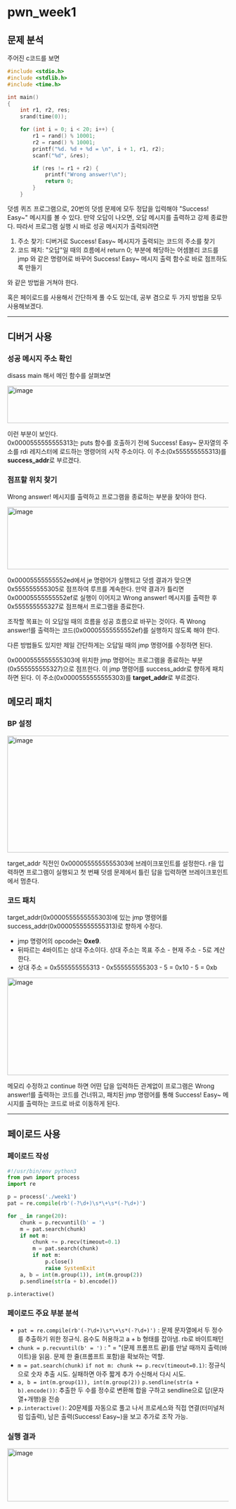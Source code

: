 pwn_week1
=============


## 문제 분석

주어진 c코드를 보면

```c
#include <stdio.h>
#include <stdlib.h>
#include <time.h>

int main()
{
    int r1, r2, res;
    srand(time(0)); 

    for (int i = 0; i < 20; i++) {
        r1 = rand() % 10001;
        r2 = rand() % 10001;
        printf("%d. %d + %d = \n", i + 1, r1, r2);
        scanf("%d", &res);

        if (res != r1 + r2) {
            printf("Wrong answer!\n");
            return 0;
        }
    }
```

덧셈 퀴즈 프로그램으로, 20번의 덧셈 문제에 모두 정답을 입력해야 "Success! Easy~" 메시지를 볼 수 있다. 만약 오답이 나오면, 오답 메시지를 출력하고 강제 종료한다. 
따라서 프로그램 실행 시 바로 성공 메시지가 출력되려면     

1. 주소 찾기: 디버거로 Success! Easy~ 메시지가 출력되는 코드의 주소를 찾기
2. 코드 패치: "오답"일 때의 흐름에서 return 0; 부분에 해당하는 어셈블리 코드를 jmp 와 같은 명령어로 바꾸어
   Success! Easy~ 메시지 출력 함수로 바로 점프하도록 만들기

와 같은 방법을 거쳐야 한다. 

혹은 페이로드를 사용해서 간단하게 풀 수도 있는데, 공부 겸으로 두 가지 방법을 모두 사용해보겠다.


--------------------------------



## 디버거 사용

### 성공 메시지 주소 확인

disass main 해서 메인 함수를 살펴보면

<img width="762" height="85" alt="image" src="https://github.com/user-attachments/assets/36068d12-2573-4ce5-94ac-9f46184dca8b" />

이런 부분이 보인다.     
0x0000555555555313는 puts 함수를 호출하기 전에 Success! Easy~ 문자열의 주소를 
rdi 레지스터에 로드하는 명령어의 시작 주소이다. 
이 주소(0x555555555313)를 **success_addr**로 부르겠다.


### 점프할 위치 찾기

Wrong answer! 메시지를 출력하고 프로그램을 종료하는 부분을 찾아야 한다. 

<img width="910" height="142" alt="image" src="https://github.com/user-attachments/assets/f9fdff58-16a2-4168-832d-2cd2b92a0ec0" />

0x00005555555552ed에서 je 명령어가 실행되고 
덧셈 결과가 맞으면 0x555555555305로 점프하여 루프를 계속한다. 
만약 결과가 틀리면 0x00005555555552ef로 실행이 이어지고
Wrong answer! 메시지를 출력한 후 0x555555555327로 점프해서 프로그램을 종료한다.    

조작할 목표는 이 오답일 때의 흐름을 성공 흐름으로 바꾸는 것이다. 
즉 Wrong answer!를 출력하는 코드(0x00005555555552ef)를 실행하지 않도록 해야 한다.

다른 방법들도 있지만 제일 간단하게는 오답일 때의 jmp 명령어를 수정하면 된다.    

0x0000555555555303에 위치한 jmp 명령어는 프로그램을 종료하는 부분(0x555555555327)으로 점프한다.
이 jmp 명령어를 success_addr로 향하게 패치하면 된다. 
이 주소(0x0000555555555303)를 **target_addr**로 부르겠다.


## 메모리 패치

### BP 설정

<img width="660" height="266" alt="image" src="https://github.com/user-attachments/assets/d839ff7d-62f3-4131-a169-f04f46f8858f" />

target_addr 직전인 0x0000555555555303에 브레이크포인트를 설정한다. 
r을 입력하면 프로그램이 실행되고 첫 번째 덧셈 문제에서 틀린 답을 입력하면 브레이크포인트에서 멈춘다.

### 코드 패치

target_addr(0x0000555555555303)에 있는 jmp 명령어를 success_addr(0x0000555555555313)로 향하게 수정다.

* jmp 명령어의 opcode는 **0xe9**.
* 뒤따르는 4바이트는 상대 주소이다. 상대 주소는 목표 주소 - 현재 주소 - 5로 계산한다.
* 상대 주소 = 0x555555555313 - 0x555555555303 - 5 = 0x10 - 5 = 0xb

<img width="586" height="222" alt="image" src="https://github.com/user-attachments/assets/afe07cff-b2ee-470d-bcbd-382888ac1d31" />

메모리 수정하고 continue 하면 어떤 답을 입력하든 관계없이 프로그램은 Wrong answer!를 출력하는 코드를 건너뛰고, 패치된 jmp 명령어를 통해 Success! Easy~ 메시지를 출력하는 코드로 바로 이동하게 된다.


-----------------


## 페이로드 사용

### 페이로드 작성


```python
#!/usr/bin/env python3
from pwn import process
import re

p = process('./week1')
pat = re.compile(rb'(-?\d+)\s*\+\s*(-?\d+)')

for _ in range(20):
    chunk = p.recvuntil(b' = ')
    m = pat.search(chunk)
    if not m:
        chunk += p.recv(timeout=0.1)
        m = pat.search(chunk)
        if not m:
            p.close()
            raise SystemExit
    a, b = int(m.group(1)), int(m.group(2))
    p.sendline(str(a + b).encode())

p.interactive()
```

### 페이로드 주요 부분 분석 

* `pat = re.compile(rb'(-?\d+)\s*\+\s*(-?\d+)')` : 문제 문자열에서 두 정수를 추출하기 위한 정규식. 음수도 허용하고 a + b 형태를 잡아냄. rb로 바이트패턴
* `chunk = p.recvuntil(b' = ')` : " = "(문제 프롬프트 끝)를 만날 때까지 출력(바이트)을 읽음. 문제 한 줄(프롬프트 포함)을 확보하는 역할. 
* `m = pat.search(chunk)` `if not m: chunk += p.recv(timeout=0.1)`: 정규식으로 숫자 추출 시도. 실패하면 아주 짧게 추가 수신해서 다시 시도.
* `a, b = int(m.group(1)), int(m.group(2))` `p.sendline(str(a + b).encode())`: 추출한 두 수를 정수로 변환해 합을 구하고 sendline으로 답(문자열+개행)을 전송
* `p.interactive()`: 20문제를 자동으로 풀고 나서 프로세스와 직접 연결(터미널처럼 입출력), 남은 출력(Success! Easy~)을 보고 추가로 조작 가능.


### 실행 결과


<img width="703" height="121" alt="image" src="https://github.com/user-attachments/assets/870ef640-2fd3-4064-bae8-80d617e5d51f" />







